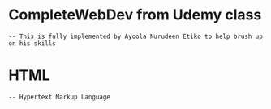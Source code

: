 # CompleteWebDev from Udemy class
    -- This is fully implemented by Ayoola Nurudeen Etiko to help brush up on his skills
# HTML
    -- Hypertext Markup Language
